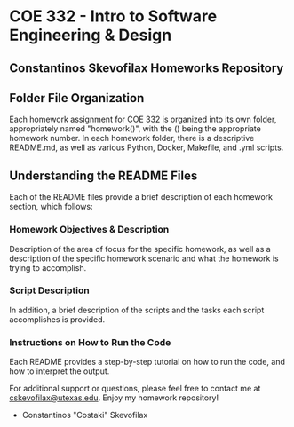 # COE 332 - Intro to Software Engineering & Design
## Constantinos Skevofilax Homeworks Repository

## Folder File Organization
Each homework assignment for COE 332 is organized into its own folder, appropriately named "homework()", with the () being the appropriate homework number. In each homework folder, there is a descriptive README.md, as well as various Python, Docker, Makefile, and .yml scripts. 

## Understanding the README Files
Each of the README files provide a brief description of each homework section, which follows:

### Homework Objectives & Description
Description of the area of focus for the specific homework, as well as a description of the specific homework scenario and what the homework is trying to accomplish. 

### Script Description
In addition, a brief description of the scripts and the tasks each script accomplishes is provided.

### Instructions on How to Run the Code
Each README provides a step-by-step tutorial on how to run the code, and how to interpret the output.


For additional support or questions, please feel free to contact me at cskevofilax@utexas.edu. Enjoy my homework repository!
- Constantinos "Costaki" Skevofilax


